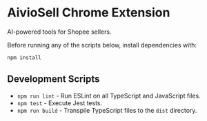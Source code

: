 # AivioSell Chrome Extension

AI-powered tools for Shopee sellers.

Before running any of the scripts below, install dependencies with:

```bash
npm install
```

## Development Scripts

- `npm run lint` - Run ESLint on all TypeScript and JavaScript files.
- `npm test` - Execute Jest tests.
- `npm run build` - Transpile TypeScript files to the `dist` directory.
